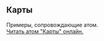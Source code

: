 ## Карты

Примеры, сопровождающие атом.  
[Читать атом "Карты" онлайн.](https://stepik.org/lesson/104338/step/1)